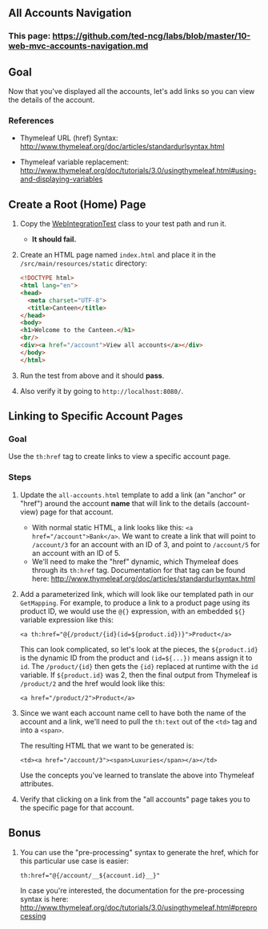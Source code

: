 ## All Accounts Navigation

### This page: https://github.com/ted-ncg/labs/blob/master/10-web-mvc-accounts-navigation.md

## Goal

Now that you've displayed all the accounts, let's add links so you can view the details of the account.

### References

* Thymeleaf URL (href) Syntax: http://www.thymeleaf.org/doc/articles/standardurlsyntax.html

* Thymeleaf variable replacement: http://www.thymeleaf.org/doc/tutorials/3.0/usingthymeleaf.html#using-and-displaying-variables

## Create a Root (Home) Page

1. Copy the [WebIntegrationTest](WebIntegrationTest.java) class to your test path and run it.

   * **It should fail.**

1. Create an HTML page named `index.html` and place it in the `/src/main/resources/static` directory:

    ```html
    <!DOCTYPE html>
    <html lang="en">
    <head>
      <meta charset="UTF-8">
      <title>Canteen</title>
    </head>
    <body>
    <h1>Welcome to the Canteen.</h1>
    <br/>
    <div><a href="/account">View all accounts</a></div>
    </body>
    </html>
    ```

1. Run the test from above and it should **pass**.

1. Also verify it by going to `http://localhost:8080/`.

## Linking to Specific Account Pages

### Goal

Use the `th:href` tag to create links to view a specific account page.

### Steps

1. Update the `all-accounts.html` template to add a link (an "anchor" or "href") around the account **name** that will link to the details (account-view) page for that account.

   * With normal static HTML, a link looks like this: `<a href="/account">Bank</a>`. We want to create a link that will point to `/account/3` for an account with an ID of 3, and point to `/account/5` for an account with an ID of 5.
   * We'll need to make the "href" dynamic, which Thymeleaf does through its `th:href` tag.
     Documentation for that tag can be found here: http://www.thymeleaf.org/doc/articles/standardurlsyntax.html

1. Add a parameterized link, which will look like our templated path in our `GetMapping`.
   For example, to produce a link to a product page using its product ID, we would use the `@{}` expression, with an embedded `${}` variable expression like this:
   
   ```
   <a th:href="@{/product/{id}(id=${product.id})}">Product</a>
   ```
   
   This can look complicated, so let's look at the pieces, the `${product.id}` is the dynamic ID from the product and `(id=${...})` means assign it to `id`.
   The `/product/{id}` then gets the `{id}` replaced at runtime with the `id` variable.
   If `${product.id}` was 2, then the final output from Thymeleaf is `/product/2` and the href would look like this:
   
      `<a href="/product/2">Product</a>`
   
1. Since we want each account name cell to have both the name of the account and a link, we'll need to pull the `th:text` out of the `<td>` tag and into a `<span>`.

   The resulting HTML that we want to be generated is:

    `<td><a href="/account/3"><span>Luxuries</span></a></td>`
   
   Use the concepts you've learned to translate the above into Thymeleaf attributes.
   
1. Verify that clicking on a link from the "all accounts" page takes you to the specific page for that account.

## Bonus

1. You can use the "pre-processing" syntax to generate the href, which for this particular use case is easier:

    `th:href="@{/account/__${account.id}__}"`
    
   In case you're interested, the documentation for the pre-processing syntax is here: http://www.thymeleaf.org/doc/tutorials/3.0/usingthymeleaf.html#preprocessing